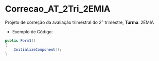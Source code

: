 # Correcao_AT_2Tri_2EMIA

Projeto de correção da avaliação trimestral do 2° trimestre, **Turma**: 2EMIA

- Exemplo de Código:

```C#
public Form1()
{
	InitializeComponent();
}
```
